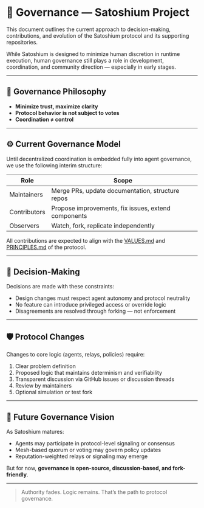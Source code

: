 
# 🧭 Governance — Satoshium Project

This document outlines the current approach to decision-making, contributions, and evolution of the Satoshium protocol and its supporting repositories.

While Satoshium is designed to minimize human discretion in runtime execution, human governance still plays a role in development, coordination, and community direction — especially in early stages.

---

## 🔐 Governance Philosophy

- **Minimize trust, maximize clarity**
- **Protocol behavior is not subject to votes**
- **Coordination ≠ control**

---

## ⚙️ Current Governance Model

Until decentralized coordination is embedded fully into agent governance, we use the following interim structure:

| Role           | Scope                                              |
|----------------|-----------------------------------------------------|
| Maintainers    | Merge PRs, update documentation, structure repos    |
| Contributors   | Propose improvements, fix issues, extend components |
| Observers      | Watch, fork, replicate independently                |

All contributions are expected to align with the [VALUES.md](./VALUES.md) and [PRINCIPLES.md](./PRINCIPLES.md) of the protocol.

---

## 🔁 Decision-Making

Decisions are made with these constraints:

- Design changes must respect agent autonomy and protocol neutrality
- No feature can introduce privileged access or override logic
- Disagreements are resolved through forking — not enforcement

---

## 🛡️ Protocol Changes

Changes to core logic (agents, relays, policies) require:

1. Clear problem definition
2. Proposed logic that maintains determinism and verifiability
3. Transparent discussion via GitHub issues or discussion threads
4. Review by maintainers
5. Optional simulation or test fork

---

## 🧪 Future Governance Vision

As Satoshium matures:

- Agents may participate in protocol-level signaling or consensus
- Mesh-based quorum or voting may govern policy updates
- Reputation-weighted relays or signaling may emerge

But for now, **governance is open-source, discussion-based, and fork-friendly**.

---

> Authority fades. Logic remains. That’s the path to protocol governance.
